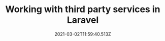 ---
section: content
title: Working with third party services in Laravel
date: 2021-03-02T11:59:40.513Z
description: >-
    There are many different ways to work with 3rd party Services - find their official SDK, write manual http requests in place, build your own API integration. Today we are going to go through building our own integration, directly in our Laravel Application.
video: https://www.youtube.com/embed/dGWoYZg7VWU
event: PHP Dublin
---